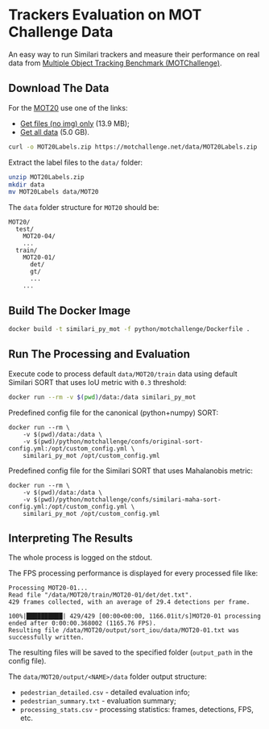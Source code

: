 # Trackers Evaluation on MOT Challenge Data

An easy way to run Similari trackers and measure their performance on real data from 
[Multiple Object Tracking Benchmark (MOTChallenge)](https://motchallenge.net/).

## Download The Data

For the [MOT20](https://motchallenge.net/data/MOT20/) use one of the links:

* [Get files (no img) only](https://motchallenge.net/data/MOT20Labels.zip) (13.9 MB);
* [Get all data](https://motchallenge.net/data/MOT20.zip) (5.0 GB).

```bash
curl -o MOT20Labels.zip https://motchallenge.net/data/MOT20Labels.zip
```

Extract the label files to the `data/` folder:

```bash
unzip MOT20Labels.zip
mkdir data
mv MOT20Labels data/MOT20

```

The `data` folder structure for `MOT20` should be:
```
MOT20/
  test/
    MOT20-04/
    ...
  train/
    MOT20-01/
      det/
      gt/
      ...
    ...
```

## Build The Docker Image

```bash
docker build -t similari_py_mot -f python/motchallenge/Dockerfile .
```

## Run The Processing and Evaluation

Execute code to process default `data/MOT20/train` data using default Similari SORT that uses 
IoU metric with `0.3` threshold: 

```bash
docker run --rm -v $(pwd)/data:/data similari_py_mot
```

Predefined config file for the canonical (python+numpy) SORT:

```shell
docker run --rm \
    -v $(pwd)/data:/data \
    -v $(pwd)/python/motchallenge/confs/original-sort-config.yml:/opt/custom_config.yml \
    similari_py_mot /opt/custom_config.yml
```

Predefined config file for the Similari SORT that uses Mahalanobis metric:

```shell
docker run --rm \
    -v $(pwd)/data:/data \
    -v $(pwd)/python/motchallenge/confs/similari-maha-sort-config.yml:/opt/custom_config.yml \
    similari_py_mot /opt/custom_config.yml
```


## Interpreting The Results

The whole process is logged on the stdout. 

The FPS processing performance is displayed for every processed file like:

```
Processing MOT20-01...
Read file "/data/MOT20/train/MOT20-01/det/det.txt".
429 frames collected, with an average of 29.4 detections per frame.

100%|██████████| 429/429 [00:00<00:00, 1166.01it/s]MOT20-01 processing ended after 0:00:00.368002 (1165.76 FPS).
Resulting file /data/MOT20/output/sort_iou/data/MOT20-01.txt was successfully written.
```

The resulting files will be saved to the specified folder (`output_path` in the config file).

The `data/MOT20/output/<NAME>/data` folder output structure:
* `pedestrian_detailed.csv` - detailed evaluation info;
* `pedestrian_summary.txt` - evaluation summary;
* `processing_stats.csv` - processing statistics: frames, detections, FPS, etc.